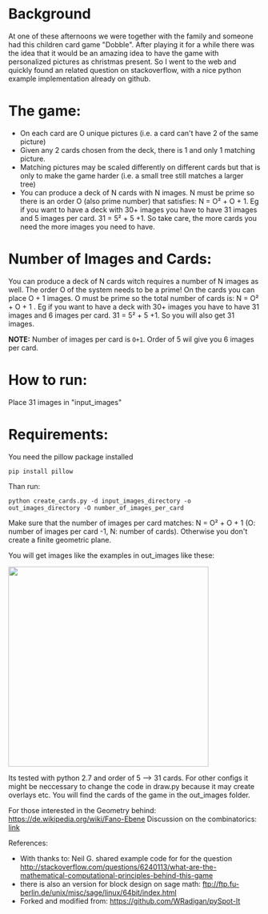 
Background
==========

At one of these afternoons we were together with the family and someone had this children card game "Dobble".
After playing it for a while there was the idea that it would be an amazing idea to have the game with personalized pictures as christmas present.
So I went to the web and quickly found an related question on stackoverflow, with a nice python example implementation already on github.

The game:
========
* On each card are O unique pictures (i.e. a card can't have 2 of the same picture)
* Given any 2 cards chosen from the deck, there is 1 and only 1 matching picture.
* Matching pictures may be scaled differently on different cards but that is only to make the game harder (i.e. a small tree still matches a larger tree)
* You can produce a deck of N cards with N images. N must be prime so there is an order O (also prime number) that satisfies:  N = O² + O + 1. Eg if you want to have a deck with 30+ images you have to have 31 images and 5 images per card. 31 = 5² + 5 +1. So take care, the more cards you need the more images you need to have.

Number of Images and Cards:
==========

You can produce a deck of N cards witch requires a number of N images as well. The order O of the system needs to be a prime!  On the cards you can place O + 1 images. O must be prime so the total number of cards is: N = O² + O + 1 . Eg if you want to have a deck with 30+ images you have to have 31 images and 6 images per card. 31 = 5² + 5 +1. So you will also get 31 images.

**NOTE:** Number of images per card is `O+1`. Order of 5 wil give you 6 images per card.


How to run:
==========
Place 31 images in "input_images"

Requirements:
=========

You need the pillow package installed

    pip install pillow

Than run:

    python create_cards.py -d input_images_directory -o out_images_directory -O number_of_images_per_card

Make sure that the number of images per card matches: N = O² + O + 1 (O: number of images per card -1, N: number of cards). Otherwise you don't create a finite geometric plane. 

You will get images like the examples in out_images like these:

<img high=400, width=400 src="https://github.com/georghildebrand/ProjectiveGeometry-Dobble-Game/blob/master/out_images/Card-0.png"></img>


Its tested with python 2.7 and order of 5 --> 31 cards. For other configs it might be neccessary to change the code in draw.py because it may create overlays etc.
You will find the cards of the game in the out_images folder.

For those interested in the Geometry behind: https://de.wikipedia.org/wiki/Fano-Ebene
Discussion on the combinatorics: [link](https://math.stackexchange.com/questions/1303497/what-is-the-algorithm-to-generate-the-cards-in-the-game-dobble-known-as-spo)

References:

*   With thanks to: Neil G. shared example code for for the question http://stackoverflow.com/questions/6240113/what-are-the-mathematical-computational-principles-behind-this-game
*   there is also an version for block design on sage math: ftp://ftp.fu-berlin.de/unix/misc/sage/linux/64bit/index.html
*   Forked and modified from: https://github.com/WRadigan/pySpot-It
